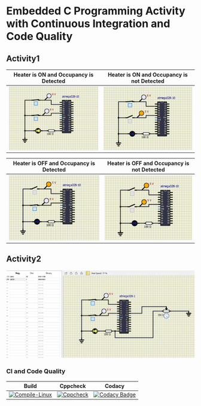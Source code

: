 # Embedded C Programming Activity with Continuous Integration and Code Quality

## Activity1

|Heater is ON and Occupancy is Detected|Heater is ON and Occupancy is not Detected|
|:--:|:--:|
|![ON](https://github.com/Prapti312/Emb_C_Project/blob/main/simulation/HeaterON-Occupacy%20(2).png)|![OFF](https://github.com/Prapti312/Emb_C_Project/blob/main/simulation/HeaterON-NoOccupancy%20(2).png)|

|Heater is OFF and Occupancy is Detected|Heater is OFF and Occupancy is not Detected|
|:--:|:--:|
|![OFF](https://github.com/Prapti312/Emb_C_Project/blob/main/simulation/HeaterOFF-Occupancy%20(2).png)|![OFF](https://github.com/Prapti312/Emb_C_Project/blob/main/simulation/OFF.png)|

## Activity2
![Activity2](https://github.com/Prapti312/Emb_C_Project/blob/main/simulation/activity2%20(2).png)


### CI and Code Quality

|Build|Cppcheck|Codacy|
|:--:|:--:|:--:|
|[![Compile-Linux](https://github.com/Prapti312/Emb_C_Project/actions/workflows/Compile.yml/badge.svg)](https://github.com/Prapti312/Emb_C_Project/actions/workflows/Compile.yml)|[![Cppcheck](https://github.com/Prapti312/Emb_C_Project/actions/workflows/Code-Qualiity.yml/badge.svg)](https://github.com/Prapti312/Emb_C_Project/actions/workflows/Code-Qualiity.yml)|[![Codacy Badge](https://app.codacy.com/project/badge/Grade/8309f887a25c439b8497ba9b53244e30)](https://www.codacy.com/gh/Prapti312/Emb_C_Project/dashboard?utm_source=github.com&amp;utm_medium=referral&amp;utm_content=Prapti312/Emb_C_Project&amp;utm_campaign=Badge_Grade)|

